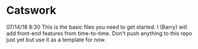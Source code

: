 # Catswork

07/14/18 8:30
This is the basic files you need to get started. I (Barry) will add front-end features from time-to-time. Don't push anything to this repo just yet but use it as a template for now. 